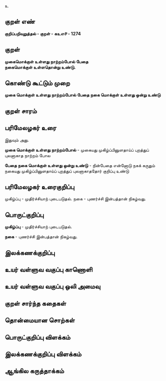 உ

## குறள் எண் 

**குறிப்பறிவுறுத்தல் - குறள் - கஉஎ௪ - 1274**

## குறள் 

**முகைமொக்குள் உள்ளது நாற்றம்போல் பேதை  
நகைமொக்குள் உள்ளதொன்று உண்டு.**

## கொண்டு கூட்டும் முறை

**முகை மொக்குள் உள்ளது நாற்றம்போல் பேதை நகை மொக்குள் உள்ளது ஒன்று உண்டு**

## குறள் சாரம் 


## பரிமேலழகர் உரை

இதுவும் அது. 

**முகை மொக்குள் உள்ளது நாற்றம்போல்** - முகையது முகிழ்ப்பினுளதாய்ப் புறத்துப் புலனாகாத நாற்றம் போல 

**பேதை நகை மொக்குள் உள்ளது ஒன்று உண்டு** - நின்பேதை என்னோடு நகக் கருதும் நகையது முகிழ்ப்பினுளதாய்ப் புறத்துப் புலனாகாததோர் குறிப்பு உண்டு

## பரிமேலழகர் உரைகுறிப்பு   

முகிழ்ப்பு - முதிர்ச்சியாற் புடைபடுதல். நகை - புணர்ச்சி இன்பத்தான் நிகழ்வது.

## பொருட்குறிப்பு 

**முகிழ்ப்பு** - முதிர்ச்சியாற் புடைபடுதல். 

**நகை** - புணர்ச்சி இன்பத்தான் நிகழ்வது.

## இலக்கணக்குறிப்பு  


## உயர் வள்ளுவ வகுப்பு காணொளி


## உயர் வள்ளுவ வகுப்பு ஒலி அமைவு 

 
## குறள் சார்ந்த கதைகள் 


## தொன்மையான சொற்கள்


## பொருட்குறிப்பு விளக்கம்


## இலக்கணக்குறிப்பு விளக்கம்


## ஆங்கில கருத்தாக்கம் 


